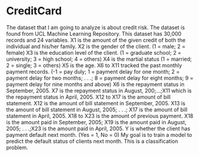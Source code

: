 # CreditCard
The dataset that I am going to analyze is about credit risk. The dataset is found from UCL Machine Learning Repository. This dataset has 30,000 records and 24 variables. 
X1 is the amount of the given credit of both the individual and his/her family.
X2 is the gender of the client. (1 = male; 2 = female)
X3 is the education level of the client. (1 = graduate school; 2 = university; 3 = high school; 4 = others) X4 is the martial status (1 = married; 2 = single; 3 = others)
X5 is the age. 
X6 to X11 tracked the past monthly payment records. (-1 = pay duly; 1 = payment delay for one month; 2 = payment delay for two months; . . .; 8 = payment delay for eight months; 9 = payment delay for nine months and above) X6 is the repayment status in September, 2005. X7 is the repayment status in August, 200;…;X11 which is the repayment status in April, 2005. 
X12 to X17 is the amount of bill statement. X12 is the amount of bill statement in September, 2005. X13 is the amount of bill statement in August, 2005; . . .; X17 is the amount of bill statement in April, 2005. 
X18 to X23 is the amount of previous payment. X18 is the amount paid in September, 2005; X19 is the amount paid in August, 2005; . . .;X23 is the amount paid in April, 2005. Y is whether the client has payment default next month. (Yes = 1, No = 0)
My goal is to train a model to predict the default status of clients next month. This is a classification problem. 
